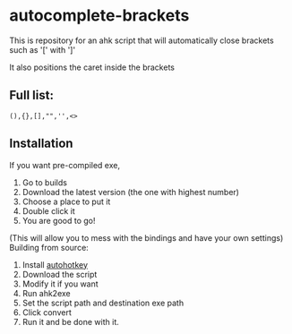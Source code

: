 # autocomplete-brackets
This is repository for an ahk script that will automatically close brackets such as '[' with ']'

It also positions the caret inside the brackets

## Full list:

`(),{},[],"",'',<>`

## Installation


If you want pre-compiled exe,

  1. Go to builds
  2. Download the latest version (the one with highest number)
  3. Choose a place to put it
  4. Double click it
  5. You are good to go!

(This will allow you to mess with the bindings and have your own settings)
Building from source:
  
  1. Install [autohotkey](https://www.autohotkey.com/download/ahk-install.exe)
  2. Download the script
  3. Modify it if you want
  4. Run ahk2exe
  5. Set the script path and destination exe path
  6. Click convert
  7. Run it and be done with it.
